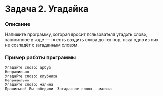 # Задача 2. Угадайка

### Описание
Напишите программу, которая просит пользователя угадать слово, записанное в коде — то есть вводить слова до тех пор, пока одно из них не совпадёт с загаданным словом.

### Пример работы программы
```
Угадайте слово: арбуз
Неправильно
Угадайте слово: клубника
Неправильно
Угадайте слово: малина
Правильно! Вы победили! Загаданное слово — малина
```
